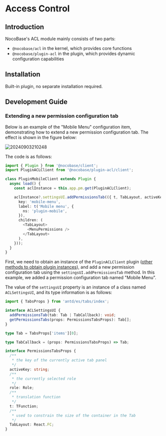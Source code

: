 # Access Control

## Introduction

NocoBase's ACL module mainly consists of two parts:

- `@nocobase/acl` in the kernel, which provides core functions
- `@nocobase/plugin-acl` in the plugin, which provides dynamic configuration capabilities

## Installation

Built-in plugin, no separate installation required.

## Development Guide

### Extending a new permission configuration tab

Below is an example of the "Mobile Menu" configuration item, demonstrating how to extend a new permission configuration tab. The effect is shown in the figure below:

![20240903210248](https://nocobase-docs.oss-cn-beijing.aliyuncs.com/20240903210248.png)

The code is as follows:

```typescript
import { Plugin } from '@nocobase/client';
import PluginACLClient from '@nocobase/plugin-acl/client';

class PluginMobileClient extends Plugin {
  async load() {
    const aclInstance = this.app.pm.get(PluginACLClient);

    aclInstance?.settingsUI.addPermissionsTab(({ t, TabLayout, activeKey }) => ({
      key: 'mobile-menu',
      label: t('Mobile menu', {
        ns: 'plugin-mobile',
      }),
      children: (
        <TabLayout>
          <MenuPermissions />
        </TabLayout>
      ),
    }));
  }
}
```

First, we need to obtain an instance of the `PluginACLClient` plugin ([other methods to obtain plugin instances](https://docs.nocobase.com/development/client/life-cycle#%E8%8E%B7%E5%8F%96%E6%8F%92%E4%BB%B6)), and add a new permission configuration tab using the `settingsUI.addPermissionsTab` method. In this example, we added a permission configuration tab named "Mobile Menu".

The value of the `settingsUI` property is an instance of a class named `ACLSettingsUI`, and its type information is as follows:

```typescript
import { TabsProps } from 'antd/es/tabs/index';

interface ACLSettingsUI {
  addPermissionsTab(tab: Tab | TabCallback): void;
  getPermissionsTabs(props: PermissionsTabsProps): Tab[];
}

type Tab = TabsProps['items'][0];

type TabCallback = (props: PermissionsTabsProps) => Tab;

interface PermissionsTabsProps {
  /**
   * the key of the currently active tab panel
   */
  activeKey: string;
  /**
   * the currently selected role
   */
  role: Role;
  /**
   * translation function
   */
  t: TFunction;
  /**
   * used to constrain the size of the container in the Tab
   */
  TabLayout: React.FC;
}
```
